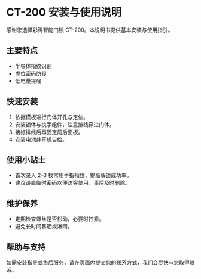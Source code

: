 # CT-200 安装与使用说明

感谢您选择彩腾智能门锁 CT-200。本说明书提供基本安装与使用指引。

## 主要特点
- 半导体指纹识别
- 虚位密码防窥
- 低电量提醒

## 快速安装
1. 依据模板进行门体开孔与定位。
2. 安装锁体与执手组件，注意排线穿过门体。
3. 接好排线后再固定前后面板。
4. 安装电池并开机自检。

## 使用小贴士
- 首次录入 2–3 枚常用手指指纹，提高解锁成功率。
- 建议设置临时密码以便访客使用，事后及时删除。

## 维护保养
- 定期检查螺丝是否松动，必要时拧紧。
- 避免长时间暴晒或淋雨。

## 帮助与支持
如需安装指导或售后服务，请在页面内提交您的联系方式，我们会尽快与您取得联系。 